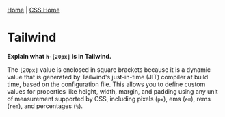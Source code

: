 [Home][home] | [CSS Home][topic-directory]

[home]: https://github.com/coolinmc6/front-end-dev
[topic-directory]: https://github.com/coolinmc6/front-end-dev/tree/master/css

<a id="top"></a>

# Tailwind

**Explain what `h-[20px]` is in Tailwind.**

The `[20px]` value is enclosed in square brackets because it is a dynamic value that is generated by Tailwind's just-in-time (JIT) compiler at build time, based on the configuration file. This allows you to define custom values for properties like height, width, margin, and padding using any unit of measurement supported by CSS, including pixels (`px`), ems (`em`), rems (`rem`), and percentages (`%`).

